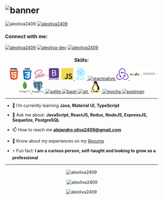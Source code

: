 <h1><img src="https://user-images.githubusercontent.com/70116152/124040975-5eb6c180-d9dc-11eb-89e6-dacb866d539c.png" alt="banner" /></h1>
<span align="left"> <img src="https://komarev.com/ghpvc/?username=aleoliva2409&label=Profile%20views&color=0e75b6&style=flat" alt="aleoliva2409" /> </span>
<span align="right"> <a href="https://twitter.com/aleoliva2409" target="blank"><img src="https://img.shields.io/twitter/follow/aleoliva2409?logo=twitter&style=for-the-badge" alt="aleoliva2409" /></a> </span>

<h3 align="left">Connect with me:</h3>
<p align="left">
  <a href="https://twitter.com/aleoliva2409" target="_blank"><img align="center" src="https://raw.githubusercontent.com/rahuldkjain/github-profile-readme-generator/master/src/images/icons/Social/twitter.svg" alt="aleoliva2409" height="30" width="40" /></a>
<a href="https://linkedin.com/in/aleoliva-dev" target="_blank"><img align="center" src="https://raw.githubusercontent.com/rahuldkjain/github-profile-readme-generator/master/src/images/icons/Social/linked-in-alt.svg" alt="aleoliva-dev" height="30" width="40" /></a>
<a href="https://www.hackerrank.com/aleoliva2409" target="_blank"><img align="center" src="https://raw.githubusercontent.com/rahuldkjain/github-profile-readme-generator/master/src/images/icons/Social/hackerrank.svg" alt="aleoliva2409" height="30" width="40" /></a>
</p>

<h3 align="center">Skills:</h3>
<p align="center">
  <a href="https://www.w3.org/html/" target="_blank"> <img src="https://raw.githubusercontent.com/devicons/devicon/master/icons/html5/html5-original-wordmark.svg" alt="html5" width="40" height="40"/></a>
  <a href="https://www.w3schools.com/css/" target="_blank"> <img src="https://raw.githubusercontent.com/devicons/devicon/master/icons/css3/css3-original-wordmark.svg" alt="css3" width="40" height="40"/> </a>
  <a href="https://sass-lang.com" target="_blank"> <img src="https://raw.githubusercontent.com/devicons/devicon/master/icons/sass/sass-original.svg" alt="sass" width="40" height="40"/></a>
  <a href="https://getbootstrap.com" target="_blank"> <img src="https://raw.githubusercontent.com/devicons/devicon/master/icons/bootstrap/bootstrap-plain-wordmark.svg"         alt="bootstrap" width="40" height="40"/></a>
  <a href="https://developer.mozilla.org/en-US/docs/Web/JavaScript" target="_blank"> <img src="https://raw.githubusercontent.com/devicons/devicon/master/icons/javascript/javascript-original.svg" alt="javascript" width="40" height="40"/> </a>
  <a href="https://reactjs.org/" target="_blank"> <img src="https://raw.githubusercontent.com/devicons/devicon/master/icons/react/react-original-wordmark.svg" alt="react" width="40" height="40"/> </a>
  <a href="https://reactnative.dev/" target="_blank"> <img src="https://reactnative.dev/img/header_logo.svg" alt="reactnative" width="40" height="40"/> </a>
  <a href="https://redux.js.org" target="_blank"> <img src="https://raw.githubusercontent.com/devicons/devicon/master/icons/redux/redux-original.svg" alt="redux" width="40" height="40"/> </a>
  <a href="https://nodejs.org" target="_blank"> <img src="https://raw.githubusercontent.com/devicons/devicon/master/icons/nodejs/nodejs-original-wordmark.svg" alt="nodejs" width="40" height="40"/></a>
  <a href="https://expressjs.com" target="_blank"> <img src="https://raw.githubusercontent.com/devicons/devicon/master/icons/express/express-original-wordmark.svg" alt="express" width="40" height="40"/> </a>
  <a href="https://www.mongodb.com/" target="_blank"> <img src="https://raw.githubusercontent.com/devicons/devicon/master/icons/mongodb/mongodb-original-wordmark.svg" alt="mongodb" width="40" height="40"/> </a>
  <a href="https://www.postgresql.org" target="_blank"> <img src="https://raw.githubusercontent.com/devicons/devicon/master/icons/postgresql/postgresql-original-wordmark.svg" alt="postgresql" width="40" height="40"/> </a>
  <a href="https://www.sqlite.org/" target="_blank"> <img src="https://www.vectorlogo.zone/logos/sqlite/sqlite-icon.svg" alt="sqlite" width="40" height="40"/> </a>
  <a href="https://www.gnu.org/software/bash/" target="_blank"> <img src="https://www.vectorlogo.zone/logos/gnu_bash/gnu_bash-icon.svg" alt="bash" width="40" height="40"/> </a> 
  <a href="https://git-scm.com/" target="_blank"> <img src="https://www.vectorlogo.zone/logos/git-scm/git-scm-icon.svg" alt="git" width="40" height="40"/> </a>
  <a href="https://www.linux.org/" target="_blank"> <img src="https://raw.githubusercontent.com/devicons/devicon/master/icons/linux/linux-original.svg" alt="linux" width="40" height="40"/> </a>
  <a href="https://mochajs.org" target="_blank"> <img src="https://www.vectorlogo.zone/logos/mochajs/mochajs-icon.svg" alt="mocha" width="40" height="40"/> </a>
  <a href="https://postman.com" target="_blank"> <img src="https://www.vectorlogo.zone/logos/getpostman/getpostman-icon.svg" alt="postman" width="40" height="40"/> </a>
</p>
<hr/>


- 🌱 I’m currently learning **Java, Material UI, TypeScript**

- 💬 Ask me about: **JavaScript, ReactJS, Redux, NodeJS, ExpressJS, Sequelize, PostgreSQL**

- 📫 How to reach me **alejandro.oliva2409@gmail.com**

- 📄 Know about my experiences on my [Resume](https://drive.google.com/file/d/1iHpYplg93FPCiOOj70Uawc2YZCxFkMu7/view?usp=sharing)

- ⚡ Fun fact: **I am a curious person, self-taught and looking to grow as a professional**

<hr/>

<p align="center"><img align="center" src="https://github-readme-stats.vercel.app/api/top-langs?username=aleoliva2409&show_icons=true&locale=en&layout=compact" alt="aleoliva2409" /></p>

<p align="center">&nbsp;<img align="center" src="https://github-readme-stats.vercel.app/api?username=aleoliva2409&show_icons=true&locale=en" alt="aleoliva2409" /></p>

<p align="center"><img align="center" src="https://github-readme-streak-stats.herokuapp.com/?user=aleoliva2409&" alt="aleoliva2409" /></p>
